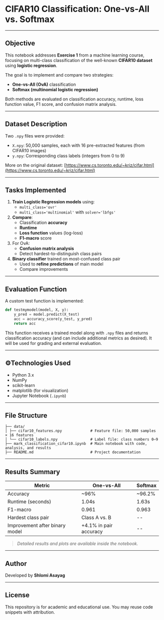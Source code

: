 

# CIFAR10 Classification: One-vs-All vs. Softmax
---
## Objective

This notebook addresses **Exercise 1** from a machine learning course, focusing on multi-class classification of the well-known **CIFAR10 dataset** using **logistic regression**.

The goal is to implement and compare two strategies:
- **One-vs-All (OvA)** classification
- **Softmax (multinomial logistic regression)**

Both methods are evaluated on classification accuracy, runtime, loss function value, F1 score, and confusion matrix analysis.

---

## Dataset Description

Two `.npy` files were provided:
- `X.npy`: 50,000 samples, each with 16 pre-extracted features (from CIFAR10 images)
- `y.npy`: Corresponding class labels (integers from 0 to 9)

More on the original dataset: [https://www.cs.toronto.edu/~kriz/cifar.html](https://www.cs.toronto.edu/~kriz/cifar.html)

---

## Tasks Implemented

1. **Train Logistic Regression models** using:
   - `multi_class='ovr'`
   - `multi_class='multinomial'` with `solver='lbfgs'`
2. **Compare**:
   - Classification **accuracy**
   - **Runtime**
   - **Loss function** values (log-loss)
   - **F1-macro** score
3. For OvA:
   - **Confusion matrix analysis**
   - Detect hardest-to-distinguish class pairs
4. **Binary classifier** trained on most-confused class pair
   - Used to **refine predictions** of main model
   - Compare improvements

---

## Evaluation Function

A custom test function is implemented:

```python
def testmymodel(model, X, y):
    y_pred = model.predict(X_test)
    acc = accuracy_score(y_test, y_pred)
    return acc
````

This function receives a trained model along with `.npy` files and returns classification accuracy (and can include additional metrics as desired). It will be used for grading and external evaluation.

---

## ⚙Technologies Used

* Python 3.x
* NumPy
* scikit-learn
* matplotlib (for visualization)
* Jupyter Notebook (`.ipynb`)

---

## File Structure

```
├── data/
│ ├── cifar10_features.npy             # Feature file: 50,000 samples × 16 features
│ └── cifar10_labels.npy               # Label file: class numbers 0–9
├── mark_classification_cifar10.ipynb  # Main notebook with code, analysis, and results
├── README.md                          # Project documentation
```

---

## Results Summary

| Metric                         | One-vs-All             | Softmax |
| ------------------------------ | ---------------------- | ------- |
| Accuracy                       | \~96%                  |\~96.2%  |
| Runtime (seconds)              | 1.04s                  | 1.63s   |
| F1-macro                       | 0.961                  | 0.963   |
| Hardest class pair             | Class A vs. B          |   --    |
| Improvement after binary model | +4.1% in pair accuracy |  --     |

>  *Detailed results and plots are available inside the notebook.*

---

## Author

Developed by **Shlomi Asayag**

---

## License

This repository is for academic and educational use.
You may reuse code snippets with attribution.

```
